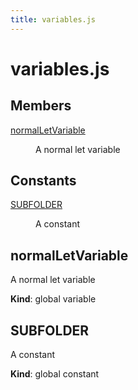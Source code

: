 ```yaml
---
title: variables.js
---
```


# variables.js

## Members

<dl>
<dt><a href="#normalLetVariable">normalLetVariable</a></dt>
<dd><p>A normal let variable</p>
</dd>
</dl>

## Constants

<dl>
<dt><a href="#SUBFOLDER">SUBFOLDER</a></dt>
<dd><p>A constant</p>
</dd>
</dl>

<a name="normalLetVariable"></a>

## normalLetVariable
A normal let variable

**Kind**: global variable  
<a name="SUBFOLDER"></a>

## SUBFOLDER
A constant

**Kind**: global constant  
